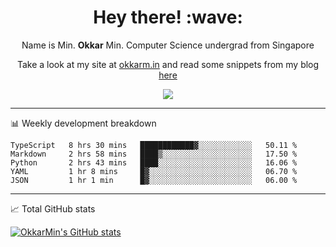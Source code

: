 <h1 align="center"> Hey there! :wave:</h1>

<p align="center">Name is Min. <strong>Okkar</strong> Min. Computer Science undergrad from Singapore</p>

<p align="center">Take a look at my site at <a href="https://okkarm.in" target="_blank">okkarm.in</a> and read some snippets from my blog <a href="https://okkarm.in/blog" target="_blank">here</a></p>

<p align="center">
  <a href="https://okkarm.in/linkedin" target='_blank'>
    <img src="https://img.shields.io/badge/linkedin-%230077B5.svg?&style=for-the-badge&logo=linkedin&logoColor=white" />
  </a>
 </p>

---

📊 Weekly development breakdown

<!--START_SECTION:waka-->
```text
TypeScript   8 hrs 30 mins   ████████████▓░░░░░░░░░░░░   50.11 % 
Markdown     2 hrs 58 mins   ████▒░░░░░░░░░░░░░░░░░░░░   17.50 % 
Python       2 hrs 43 mins   ████░░░░░░░░░░░░░░░░░░░░░   16.06 % 
YAML         1 hr 8 mins     █▓░░░░░░░░░░░░░░░░░░░░░░░   06.70 % 
JSON         1 hr 1 min      █▓░░░░░░░░░░░░░░░░░░░░░░░   06.00 % 
```
<!--END_SECTION:waka-->

---

📈 Total GitHub stats

<p>
  <a href="https://github.com/OkkarMin"><img src="https://github-readme-stats.vercel.app/api?username=OkkarMin&hide_border=true&show_icons=true&theme=graywhite" alt="OkkarMin's GitHub stats"></a>
</p>
